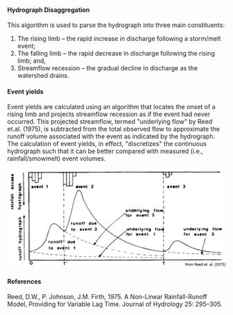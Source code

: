 #### Hydrograph Disaggregation

This algorithm is used to parse the hydrograph into three main constituents:

1.	The rising limb – the rapid increase in discharge following a storm/melt event;
2.	The falling limb – the rapid decrease in discharge following the rising limb; and,
3.	Streamflow recession – the gradual decline in discharge as the watershed drains.

#### Event yields

Event yields are calculated using an algorithm that locates the onset of a rising limb and projects streamflow recession as if the event had never occurred. This projected streamflow, termed "underlying flow" by Reed et.al. (1975), is subtracted from the total observed flow to approximate the runoff volume associated with the event as indicated by the hydrograph. The calculation of event yields, in effect, "discretizes" the continuous hydrograph such that it can be better compared with measured (i.e., rainfall/smowmelt) event volumes.

![from etal (1975)](images/Reed1_small.png)

#### References

Reed, D.W., P. Johnson, J.M. Firth, 1975. A Non-Linear Rainfall-Runoff Model, Providing for Variable Lag Time. Journal of Hydrology 25: 295–305.
